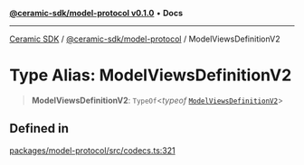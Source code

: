 [**@ceramic-sdk/model-protocol v0.1.0**](../README.md) • **Docs**

***

[Ceramic SDK](../../../README.md) / [@ceramic-sdk/model-protocol](../README.md) / ModelViewsDefinitionV2

# Type Alias: ModelViewsDefinitionV2

> **ModelViewsDefinitionV2**: `TypeOf`\<*typeof* [`ModelViewsDefinitionV2`](../variables/ModelViewsDefinitionV2.md)\>

## Defined in

[packages/model-protocol/src/codecs.ts:321](https://github.com/ceramicstudio/ceramic-sdk/blob/2df74ee449b4c48a3a1f531066c64854fe2dc5dd/packages/model-protocol/src/codecs.ts#L321)
